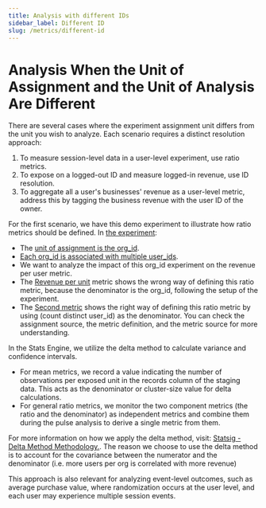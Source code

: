 ```yaml
---
title: Analysis with different IDs
sidebar_label: Different ID
slug: /metrics/different-id
---
```


# Analysis When the Unit of Assignment and the Unit of Analysis Are Different

There are several cases where the experiment assignment unit differs from the unit you wish to analyze. Each scenario requires a distinct resolution approach:
1. To measure session-level data in a user-level experiment, use ratio metrics.
2. To expose on a logged-out ID and measure logged-in revenue, use ID resolution.
3. To aggregate all a user's businesses' revenue as a user-level metric, address this by tagging the business revenue with the user ID of the owner.
 
For the first scenario, we have this demo experiment to illustrate how ratio metrics should be defined. In [the experiment](https://www.statsig.me/l/bmwpnhu9):
- The [unit of assignment is the org_id](https://console.statsig.com/3dElKM5STY5EC8SG2zjhK4/assignment_sources/aqILGOV81t4BS9PLYaJFM).
- [Each org_id is associated with multiple user_ids](https://console.statsig.com/3dElKM5STY5EC8SG2zjhK4/metrics/metric_sources/265jYDifYZMVcVAVQIbm56).
- We want to analyze the impact of this org_id experiment on the revenue per user metric.
- The [Revenue per unit](https://console.statsig.com/3dElKM5STY5EC8SG2zjhK4/metrics/metrics_catalog/Revenue%20per%20unit/user_warehouse/setup) metric shows the wrong way of defining this ratio metric, because the denominator is the org_id, following the setup of the experiment.
- The [Second metric](https://console.statsig.com/3dElKM5STY5EC8SG2zjhK4/metrics/metrics_catalog/Revenue_over_users/user_warehouse/setup) shows the right way of defining this ratio metric by using (count distinct user_id) as the denominator.
You can check the assignment source, the metric definition, and the metric source for more understanding.
  
In the Stats Engine, we utilize the delta method to calculate variance and confidence intervals.
- For mean metrics, we record a value indicating the number of observations per exposed unit in the records column of the staging data. This acts as the denominator or cluster-size value for delta calculations.
- For general ratio metrics, we monitor the two component metrics (the ratio and the denominator) as independent metrics and combine them during the pulse analysis to derive a single metric from them.

For more information on how we apply the delta method, visit: [Statsig - Delta Method Methodology.](https://docs.statsig.com/stats-engine/methodologies/delta-method). The reason we choose to use the delta method is to account for the covariance between the numerator and the denominator (i.e. more users per org is correlated with more revenue)

This approach is also relevant for analyzing event-level outcomes, such as average purchase value, where randomization occurs at the user level, and each user may experience multiple session events.
